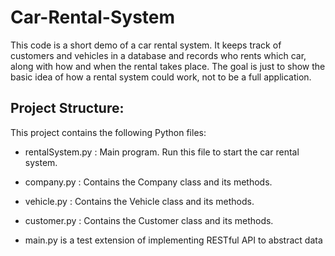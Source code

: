 # Car-Rental-System
This code is a short demo of a car rental system. It keeps track of customers and vehicles in a database and records who rents which car, along with how and when the rental takes place. The goal is just to show the basic idea of how a rental system could work, not to be a full application.

Project Structure:
------------------
This project contains the following Python files:

- rentalSystem.py      : Main program. Run this file to start the car rental system.
- company.py           : Contains the Company class and its methods.
- vehicle.py           : Contains the Vehicle class and its methods.
- customer.py          : Contains the Customer class and its methods.

- main.py is a test extension of implementing RESTful API to abstract data